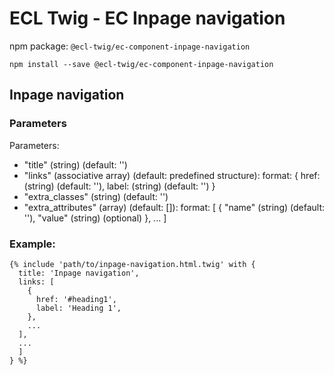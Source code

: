 # ECL Twig - EC Inpage navigation

npm package: `@ecl-twig/ec-component-inpage-navigation`

```shell
npm install --save @ecl-twig/ec-component-inpage-navigation
```

## Inpage navigation

### Parameters

Parameters:

- "title" (string) (default: '')
- "links" (associative array) (default: predefined structure): format:
  {
  href: (string) (default: ''),
  label: (string) (default: '')
  }
- "extra_classes" (string) (default: '')
- "extra_attributes" (array) (default: []): format: [
  {
  "name" (string) (default: ''),
  "value" (string) (optional)
  },
  ...
  ]

### Example:

<!-- prettier-ignore -->
```twig
{% include 'path/to/inpage-navigation.html.twig' with { 
  title: 'Inpage navigation', 
  links: [ 
    { 
      href: '#heading1', 
      label: 'Heading 1', 
    }, 
    ... 
  ], 
  ... 
  ] 
} %}
```
